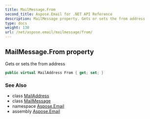 ```yaml
---
title: MailMessage.From
second_title: Aspose.Email for .NET API Reference
description: MailMessage property. Gets or sets the from address
type: docs
weight: 130
url: /net/aspose.email/mailmessage/from/
---
```

## MailMessage.From property

Gets or sets the from address

```csharp
public virtual MailAddress From { get; set; }
```

### See Also

* class [MailAddress](../../mailaddress/)
* class [MailMessage](../)
* namespace [Aspose.Email](../../mailmessage/)
* assembly [Aspose.Email](../../../)



